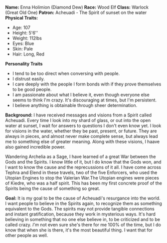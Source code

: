**Name:** Enna Holimion (Diamond Dew)
**Race:** Wood Elf 
**Class:** Warlock (Great Old One)
**Patron:** Acheuadi - The Spirit of sunset on the water
**Physical Traits:** 
* Age: 107
* Height: 5'6''
* Weight: 112lbs
* Eyes: Blue
* Skin: Pale
* Hair: Long, Red

**Personality Traits**
* I tend to be too direct when conversing with people.
* I distrust easily.
* I care deeply with the people I form bonds with if they prove themselves to be good people.
* I am passionate about what I believe it, even though everyone else seems to think I'm crazy. It's discouraging at times, but I'm persistent.
* I believe anything is obtainable through sheer determination.

**Background:** I have received messages and visions from a Spirit called Acheuadi.  Every time I look into my shard of glass, or out into the open water at sunset, I wait for answers to questions I don't even know yet. I look for visions in the water, whether they be past, present, or future. They are always in pieces, and almost never make complete sense, but always lead me to something else of greater meaning. Along with these visions, I haave also gained incredible power.

Wandering Archelia as a Sage, I have learned of a great War between the Gods and the Spirits. I know little of it, but I do know that the Gods won, and I want to know the cause and the reprecussions of it all. I have come across Tephra and Elend in these travels, two of the five Enforcers, who used the Utopian Engines to stop the Valerian War.The Utopian engines were pieces of Kiedre, who was a half spirit. This has been my first concrete proof of the Spirits being the cause of something so great.

**Goal:** It is my goal to be the cause of Acheuadi's resurgance into the world. I want people to believe in the Spirits again, to recognize them as something equivalent to the Gods. The spirits may not provide tangible connections and instant gratification, because they work in mysterious ways. It's hard believing in something that no one else believe in, to be criticized and to be called crazy. *I'm* not even sure she's there for me 100% of the time, but I do know that when she is there, it's the most beautiful thing. I want that for other people as well.